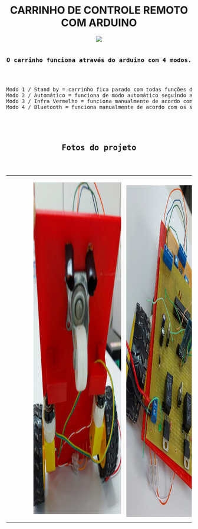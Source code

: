 <!-- README CARRO CONTROLADO POR CONTROLE REMOTO COM ARDUINO>
<!-- README IR CAR WITH ARDUINO -->

<h1 align="center"> CARRINHO DE CONTROLE REMOTO COM ARDUINO </h1>

<div align="center">
<img src = "https://media.giphy.com/media/DADPAT9e6NCLlsTBeK/giphy.gif">
</div>
<pre>
<h3 align="center">O carrinho funciona através do arduino com 4 modos.</h3>
<p align="justify">
Modo 1 / Stand by = carrinho fica parado com todas funções desligadas para poupar energia.
Modo 2 / Automático = funciona de modo automático seguindo a linha feita com fita isolante.
Modo 3 / Infra Vermelho = funciona manualmente de acordo com os sinais do controle remoto.
Modo 4 / Bluetooth = funciona manualmente de acordo com os sinais enviados pelo bluetooth.
</p>
    </pre>

<pre>
<h2 align="center">Fotos do projeto</h2>
<table>
<tr align="left">
<td>
        <img src = "https://github.com/VictorKashima/IR_CAR_ARUINO/blob/main/FOTOS%20DO%20PROJETO/Chassis.jpeg?raw=true" 
        alt="Foto do chassis"
        height="900"
        width="500"
        >

<td>
        <img src = "https://github.com/VictorKashima/IR_CAR_ARUINO/blob/main/FOTOS%20DO%20PROJETO/Superior%20sem%20capota.jpeg?raw=true" 
        alt="Foto superior"
        height="900"
        width="500"
        >
</tr>
</pre>




